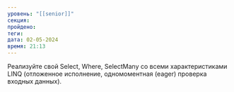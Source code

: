 ```yaml
---
уровень: "[[senior]]"
секция: 
пройдено: 
теги: 
дата: 02-05-2024
время: 21:13
---
```

Реализуйте свой Select, Where, SelectMany со всеми характеристиками LINQ (отложенное исполнение, одномоментная (eager) проверка входных данных).